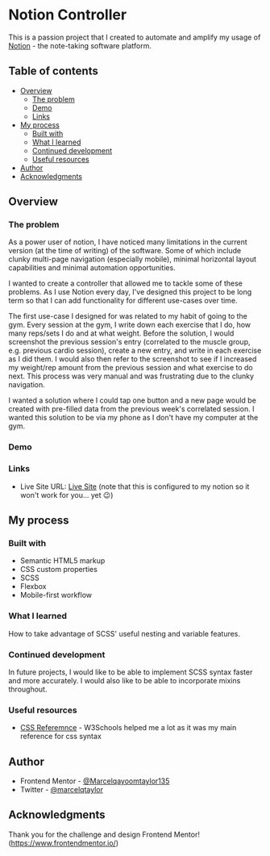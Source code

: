 # Notion Controller

This is a passion project that I created to automate and amplify my usage of [Notion](https://www.notion.so/) - the note-taking software platform.

## Table of contents
- [Overview](#overview)
  - [The problem](#the-problem)
  - [Demo](#demo)
  - [Links](#links)
- [My process](#my-process)
  - [Built with](#built-with)
  - [What I learned](#what-i-learned)
  - [Continued development](#continued-development)
  - [Useful resources](#useful-resources)
- [Author](#author)
- [Acknowledgments](#acknowledgments)

## Overview

### The problem

As a power user of notion, I have noticed many limitations in the current version (at the time of writing) of the software. Some of which include clunky multi-page navigation (especially mobile), minimal horizontal layout capabilities and minimal automation opportunities.

I wanted to create a controller that allowed me to tackle some of these problems. As I use Notion every day, I've designed this project to be long term so that I can add functionality for different use-cases over time.

The first use-case I designed for was related to my habit of going to the gym. Every session at the gym, I write down each exercise that I do, how many reps/sets I do and at what weight. Before the solution, I would screenshot the previous session's entry (correlated to the muscle group, e.g. previous cardio session), create a new entry, and write in each exercise as I did them. I would also then refer to the screenshot to see if I increased my weight/rep amount from the previous session and what exercise to do next. This process was very manual and was frustrating due to the clunky navigation.

I wanted a solution where I could tap one button and a new page would be created with pre-filled data from the previous week's correlated session. I wanted this solution to be via my phone as I don't have my computer at the gym.


### Demo



### Links
- Live Site URL: [Live Site](https://notion-controller.vercel.app/) (note that this is configured to my notion so it won't work for you... yet 😉)

## My process

### Built with

- Semantic HTML5 markup
- CSS custom properties
- SCSS 
- Flexbox
- Mobile-first workflow

### What I learned

How to take advantage of SCSS' useful nesting and variable features. 

### Continued development

In future projects, I would like to be able to implement SCSS syntax faster and more accurately. I would also like to be able to incorporate mixins throughout. 

### Useful resources

- [CSS Referemnce](https://www.w3schools.com/cssref/) - W3Schools helped me a lot as it was my main reference for css syntax

## Author

- Frontend Mentor - [@Marcelqayoomtaylor135](https://www.frontendmentor.io/profile/Marcelqayoomtaylor135)
- Twitter - [@marcelqtaylor](https://www.twitter.com/marcelqtaylor)

## Acknowledgments

Thank you for the challenge and design Frontend Mentor! (https://www.frontendmentor.io/)
